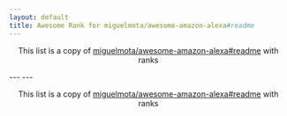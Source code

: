 ```yaml
---
layout: default
title: Awesome Rank for miguelmota/awesome-amazon-alexa#readme
---
```


<p align="center">
	This list is a copy of <a href="https://github.com/miguelmota/awesome-amazon-alexa#readme">miguelmota/awesome-amazon-alexa#readme</a> with ranks
</p>
---
---
<p align="center">
	This list is a copy of <a href="https://github.com/miguelmota/awesome-amazon-alexa#readme">miguelmota/awesome-amazon-alexa#readme</a> with ranks
</p>
